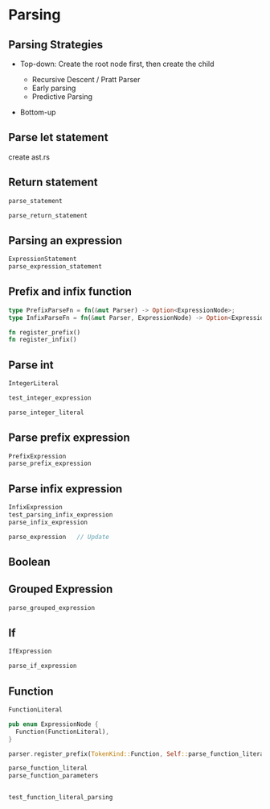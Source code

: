 # Parsing

## Parsing Strategies

- Top-down: Create the root node first, then create the child

  - Recursive Descent / Pratt Parser
  - Early parsing
  - Predictive Parsing

- Bottom-up

## Parse let statement

create ast.rs

## Return statement

```rust
parse_statement

parse_return_statement
```

## Parsing an expression

```rust
ExpressionStatement
parse_expression_statement
```

## Prefix and infix function

```rust
type PrefixParseFn = fn(&mut Parser) -> Option<ExpressionNode>;
type InfixParseFn = fn(&mut Parser, ExpressionNode) -> Option<ExpressionNode>;

fn register_prefix()
fn register_infix()
```

## Parse int

```rust
IntegerLiteral

test_integer_expression

parse_integer_literal
```

## Parse prefix expression

```rust
PrefixExpression
parse_prefix_expression
```

## Parse infix expression

```rust
InfixExpression
test_parsing_infix_expression
parse_infix_expression

parse_expression   // Update
```

## Boolean

## Grouped Expression

```rust
parse_grouped_expression
```

## If

```rust
IfExpression

parse_if_expression
```

## Function

```rust
FunctionLiteral

pub enum ExpressionNode {
  Function(FunctionLiteral),
}

parser.register_prefix(TokenKind::Function, Self::parse_function_literal);

parse_function_literal
parse_function_parameters


test_function_literal_parsing
```

